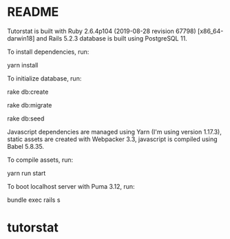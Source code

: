 # README

Tutorstat is built with Ruby 2.6.4p104 (2019-08-28 revision 67798) [x86_64-darwin18] and Rails 5.2.3 database is built using PostgreSQL 11.

To install dependencies, run:

yarn install

To initialize database, run:

rake db:create

rake db:migrate

rake db:seed


Javascript dependencies are managed using Yarn (I'm using version 1.17.3), static assets are created with Webpacker 3.3, javascript is compiled using Babel 5.8.35.

To compile assets, run:

yarn run start

To boot localhost server with Puma 3.12, run:

bundle exec rails s

# tutorstat
